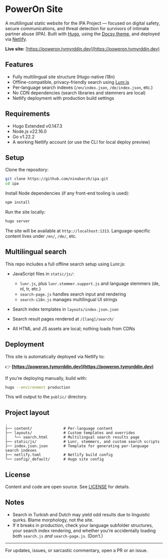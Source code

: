 # PowerOn Site

A multilingual static website for the IPA Project — focused on digital safety, secure communications, and threat detection for survivors of intimate partner abuse (IPA). Built with [Hugo](https://gohugo.io/), using the [Docsy theme](https://www.docsy.dev/), and deployed via [Netlify](https://www.netlify.com/).

**Live site:** [https://poweron.tymyrddin.dev](https://poweron.tymyrddin.dev)

## Features

- Fully multilingual site structure (Hugo-native i18n)
- Offline-compatible, privacy-friendly search using [Lunr.js](https://lunrjs.com/)
- Per-language search indexes (`/en/index.json`, `/de/index.json`, etc.)
- No CDN dependencies (search libraries and stemmers are local)
- Netlify deployment with production build settings

## Requirements

- Hugo Extended v0.147.3  
- Node.js v22.16.0  
- Go v1.22.2  
- A working Netlify account (or use the CLI for local deploy preview)

## Setup

Clone the repository:

```bash
git clone https://github.com/ninabarzh/ipa.git
cd ipa
````

Install Node dependencies (if any front-end tooling is used):

```bash
npm install
```

Run the site locally:

```bash
hugo server
```

The site will be available at `http://localhost:1313`. Language-specific content lives under `/en/`, `/de/`, etc.

## Multilingual search

This repo includes a full offline search setup using Lunr.js:

* JavaScript files in `static/js/`:

  * `lunr.js`, plus `lunr.stemmer.support.js` and language stemmers (de, nl, tr, etc.)
  * `search-page.js` handles search input and rendering
  * `search-i18n.js` manages multilingual UI strings

* Search index templates in `layouts/index.json.json`

* Search result pages rendered at `/[lang]/search/`

* All HTML and JS assets are local; nothing loads from CDNs

## Deployment

This site is automatically deployed via Netlify to:

👉 **[https://poweron.tymyrddin.dev](https://poweron.tymyrddin.dev)**

If you’re deploying manually, build with:

```bash
hugo --environment production
```

This will output to the `public/` directory.

## Project layout

```
.
├── content/              # Per-language content
├── layouts/              # Custom templates and overrides
│   └── search.html       # Multilingual search results page
├── static/js/            # Lunr, stemmers, and custom search scripts
├── index.json.json       # Template for generating per-language search indexes
├── netlify.toml          # Netlify build config
└── config/_default/      # Hugo site config
```

## License

Content and code are open source. See [LICENSE](LICENSE) for details.

## Notes

* Search in Turkish and Dutch may yield odd results due to linguistic quirks. Blame morphology, not the site.
* If it breaks in production, check your language subfolder structures, your search index rendering, and whether you’re accidentally loading both `search.js` *and* `search-page.js`. (Don’t.)

---

For updates, issues, or sarcastic commentary, open a PR or an issue.
